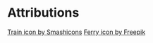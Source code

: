 # Attributions
[Train icon by Smashicons](https://www.flaticon.com/free-icon/train_1034795)
[Ferry icon by Freepik](https://www.flaticon.com/free-icon/boat_3322489)
